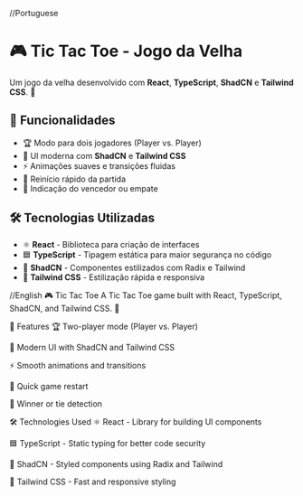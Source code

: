 //Portuguese

# 🎮 Tic Tac Toe - Jogo da Velha

Um jogo da velha desenvolvido com **React**, **TypeScript**, **ShadCN** e **Tailwind CSS**. 🚀

## 📌 Funcionalidades

- 🏆 Modo para dois jogadores (Player vs. Player)
- 🎨 UI moderna com **ShadCN** e **Tailwind CSS**
- ⚡ Animações suaves e transições fluidas
- 🔄 Reinício rápido da partida
- 🎯 Indicação do vencedor ou empate

## 🛠️ Tecnologias Utilizadas

- ⚛ **React** - Biblioteca para criação de interfaces
- 🟦 **TypeScript** - Tipagem estática para maior segurança no código
- 🎨 **ShadCN** - Componentes estilizados com Radix e Tailwind
- 💨 **Tailwind CSS** - Estilização rápida e responsiva

//English
🎮 Tic Tac Toe
A Tic Tac Toe game built with React, TypeScript, ShadCN, and Tailwind CSS. 🚀

📌 Features
🏆 Two-player mode (Player vs. Player)

🎨 Modern UI with ShadCN and Tailwind CSS

⚡ Smooth animations and transitions

🔄 Quick game restart

🎯 Winner or tie detection

🛠️ Technologies Used
⚛ React - Library for building UI components

🟦 TypeScript - Static typing for better code security

🎨 ShadCN - Styled components using Radix and Tailwind

💨 Tailwind CSS - Fast and responsive styling

```

```
